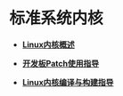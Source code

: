 # 标准系统内核


- **[Linux内核概述](kernel-standard-overview.md)**

- **[开发板Patch使用指导](kernel-standard-patch.md)**

- **[Linux内核编译与构建指导](kernel-standard-build.md)**

